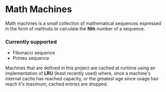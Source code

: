 # Math Machines #

Math machines is a small collection of mathematical sequences expressed in the
form of methods to calculate the **Nth** number of a sequence.

### Currently supported ###
- Fibonacci sequence
- Primes sequence

Machines that are defined in this project are cached at runtime using an
implementation of **LRU** (least recently used) where, once a machine's internal
cache has reached capacity, or the greatest age since usage has reach it's
maximum, cached entries are dropped.
